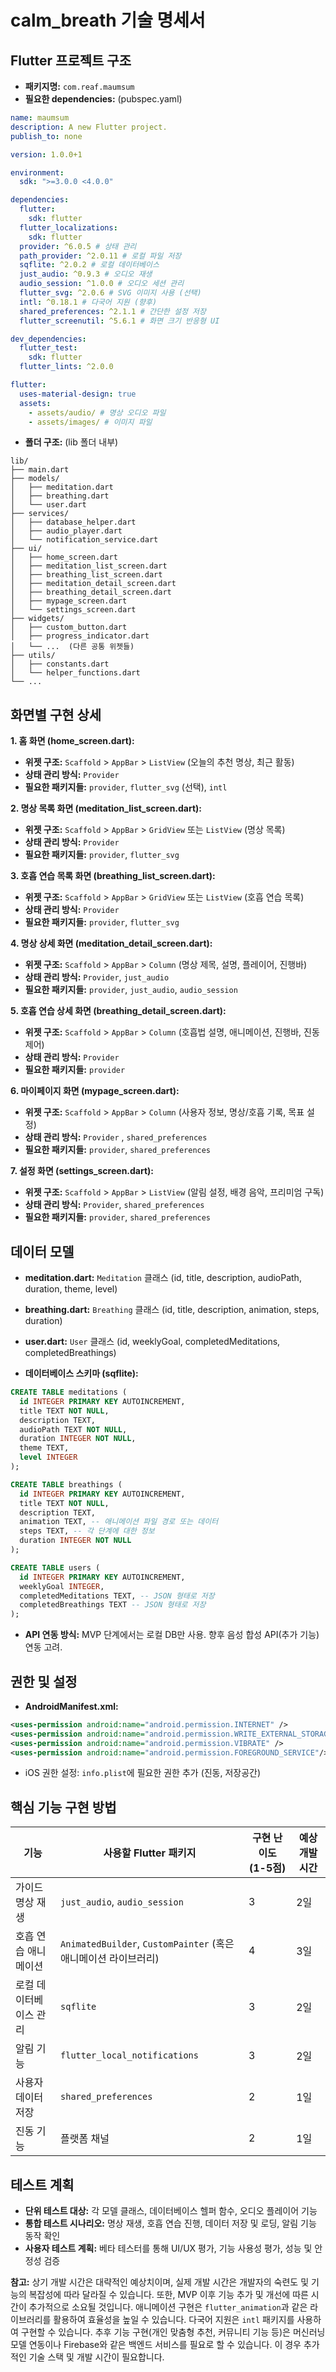 # calm_breath 기술 명세서

## Flutter 프로젝트 구조

- **패키지명:** `com.reaf.maumsum`
- **필요한 dependencies:** (pubspec.yaml)

```yaml
name: maumsum
description: A new Flutter project.
publish_to: none

version: 1.0.0+1

environment:
  sdk: ">=3.0.0 <4.0.0"

dependencies:
  flutter:
    sdk: flutter
  flutter_localizations:
    sdk: flutter
  provider: ^6.0.5 # 상태 관리
  path_provider: ^2.0.11 # 로컬 파일 저장
  sqflite: ^2.0.2 # 로컬 데이터베이스
  just_audio: ^0.9.3 # 오디오 재생
  audio_session: ^1.0.0 # 오디오 세션 관리
  flutter_svg: ^2.0.6 # SVG 이미지 사용 (선택)
  intl: ^0.18.1 # 다국어 지원 (향후)
  shared_preferences: ^2.1.1 # 간단한 설정 저장
  flutter_screenutil: ^5.6.1 # 화면 크기 반응형 UI

dev_dependencies:
  flutter_test:
    sdk: flutter
  flutter_lints: ^2.0.0

flutter:
  uses-material-design: true
  assets:
    - assets/audio/ # 명상 오디오 파일
    - assets/images/ # 이미지 파일

```

- **폴더 구조:** (lib 폴더 내부)

```
lib/
├── main.dart
├── models/
│   ├── meditation.dart
│   ├── breathing.dart
│   └── user.dart
├── services/
│   ├── database_helper.dart
│   ├── audio_player.dart
│   └── notification_service.dart
├── ui/
│   ├── home_screen.dart
│   ├── meditation_list_screen.dart
│   ├── breathing_list_screen.dart
│   ├── meditation_detail_screen.dart
│   ├── breathing_detail_screen.dart
│   ├── mypage_screen.dart
│   └── settings_screen.dart
├── widgets/
│   ├── custom_button.dart
│   ├── progress_indicator.dart
│   └── ...  (다른 공통 위젯들)
├── utils/
│   ├── constants.dart
│   └── helper_functions.dart
└── ...
```


## 화면별 구현 상세

**1. 홈 화면 (home_screen.dart):**

- **위젯 구조:** `Scaffold`  > `AppBar` > `ListView` (오늘의 추천 명상, 최근 활동)
- **상태 관리 방식:** `Provider`
- **필요한 패키지들:** `provider`, `flutter_svg` (선택), `intl`


**2. 명상 목록 화면 (meditation_list_screen.dart):**

- **위젯 구조:** `Scaffold` > `AppBar` > `GridView` 또는 `ListView` (명상 목록)
- **상태 관리 방식:** `Provider`
- **필요한 패키지들:** `provider`, `flutter_svg`


**3. 호흡 연습 목록 화면 (breathing_list_screen.dart):**

- **위젯 구조:** `Scaffold` > `AppBar` > `GridView` 또는 `ListView` (호흡 연습 목록)
- **상태 관리 방식:** `Provider`
- **필요한 패키지들:** `provider`, `flutter_svg`


**4. 명상 상세 화면 (meditation_detail_screen.dart):**

- **위젯 구조:** `Scaffold` > `AppBar` > `Column` (명상 제목, 설명, 플레이어, 진행바)
- **상태 관리 방식:** `Provider`, `just_audio`
- **필요한 패키지들:** `provider`, `just_audio`, `audio_session`


**5. 호흡 연습 상세 화면 (breathing_detail_screen.dart):**

- **위젯 구조:** `Scaffold` > `AppBar` > `Column` (호흡법 설명, 애니메이션, 진행바, 진동 제어)
- **상태 관리 방식:** `Provider`
- **필요한 패키지들:** `provider`


**6. 마이페이지 화면 (mypage_screen.dart):**

- **위젯 구조:** `Scaffold` > `AppBar` > `Column` (사용자 정보, 명상/호흡 기록, 목표 설정)
- **상태 관리 방식:** `Provider` , `shared_preferences`
- **필요한 패키지들:** `provider`, `shared_preferences`


**7. 설정 화면 (settings_screen.dart):**

- **위젯 구조:** `Scaffold` > `AppBar` > `ListView` (알림 설정, 배경 음악, 프리미엄 구독)
- **상태 관리 방식:** `Provider`, `shared_preferences`
- **필요한 패키지들:** `provider`, `shared_preferences`



## 데이터 모델

- **meditation.dart:** `Meditation` 클래스 (id, title, description, audioPath, duration, theme, level)
- **breathing.dart:** `Breathing` 클래스 (id, title, description, animation, steps, duration)
- **user.dart:** `User` 클래스 (id, weeklyGoal,  completedMeditations, completedBreathings)

- **데이터베이스 스키마 (sqflite):**

```sql
CREATE TABLE meditations (
  id INTEGER PRIMARY KEY AUTOINCREMENT,
  title TEXT NOT NULL,
  description TEXT,
  audioPath TEXT NOT NULL,
  duration INTEGER NOT NULL,
  theme TEXT,
  level INTEGER
);

CREATE TABLE breathings (
  id INTEGER PRIMARY KEY AUTOINCREMENT,
  title TEXT NOT NULL,
  description TEXT,
  animation TEXT, -- 애니메이션 파일 경로 또는 데이터
  steps TEXT, -- 각 단계에 대한 정보
  duration INTEGER NOT NULL
);

CREATE TABLE users (
  id INTEGER PRIMARY KEY AUTOINCREMENT,
  weeklyGoal INTEGER,
  completedMeditations TEXT, -- JSON 형태로 저장
  completedBreathings TEXT -- JSON 형태로 저장
);
```

- **API 연동 방식:**  MVP 단계에서는 로컬 DB만 사용. 향후 음성 합성 API(추가 기능) 연동 고려.


## 권한 및 설정

- **AndroidManifest.xml:**

```xml
<uses-permission android:name="android.permission.INTERNET" />
<uses-permission android:name="android.permission.WRITE_EXTERNAL_STORAGE" />
<uses-permission android:name="android.permission.VIBRATE" />
<uses-permission android:name="android.permission.FOREGROUND_SERVICE"/>
```

- iOS 권한 설정:  `info.plist`에 필요한 권한 추가 (진동, 저장공간)


## 핵심 기능 구현 방법

| 기능 | 사용할 Flutter 패키지 | 구현 난이도 (1-5점) | 예상 개발 시간 |
|---|---|---|---|
| 가이드 명상 재생 | `just_audio`, `audio_session` | 3 | 2일 |
| 호흡 연습 애니메이션 | `AnimatedBuilder`, `CustomPainter` (혹은 애니메이션 라이브러리) | 4 | 3일 |
| 로컬 데이터베이스 관리 | `sqflite` | 3 | 2일 |
| 알림 기능 | `flutter_local_notifications` | 3 | 2일 |
| 사용자 데이터 저장 | `shared_preferences` | 2 | 1일 |
| 진동 기능 |  플랫폼 채널 | 2 | 1일 |


## 테스트 계획

- **단위 테스트 대상:**  각 모델 클래스, 데이터베이스 헬퍼 함수, 오디오 플레이어 기능
- **통합 테스트 시나리오:**  명상 재생, 호흡 연습 진행, 데이터 저장 및 로딩, 알림 기능 동작 확인
- **사용자 테스트 계획:**  베타 테스터를 통해 UI/UX 평가, 기능 사용성 평가, 성능 및 안정성 검증


**참고:**  상기 개발 시간은 대략적인 예상치이며, 실제 개발 시간은 개발자의 숙련도 및 기능의 복잡성에 따라 달라질 수 있습니다.  또한,  MVP 이후 기능 추가 및 개선에 따른 시간이 추가적으로 소요될 것입니다.  애니메이션 구현은  `flutter_animation`과 같은 라이브러리를 활용하여 효율성을 높일 수 있습니다. 다국어 지원은 `intl` 패키지를 사용하여 구현할 수 있습니다.  추후 기능 구현(개인 맞춤형 추천, 커뮤니티 기능 등)은  머신러닝 모델 연동이나  Firebase와 같은 백엔드 서비스를 필요로 할 수 있습니다.  이 경우 추가적인 기술 스택 및 개발 시간이 필요합니다.
